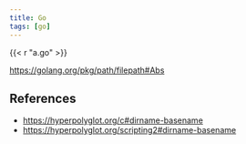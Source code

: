 ```yaml
---
title: Go
tags: [go]
---
```


{{< r "a.go" >}}

<https://golang.org/pkg/path/filepath#Abs>

## References

- <https://hyperpolyglot.org/c#dirname-basename>
- <https://hyperpolyglot.org/scripting2#dirname-basename>
